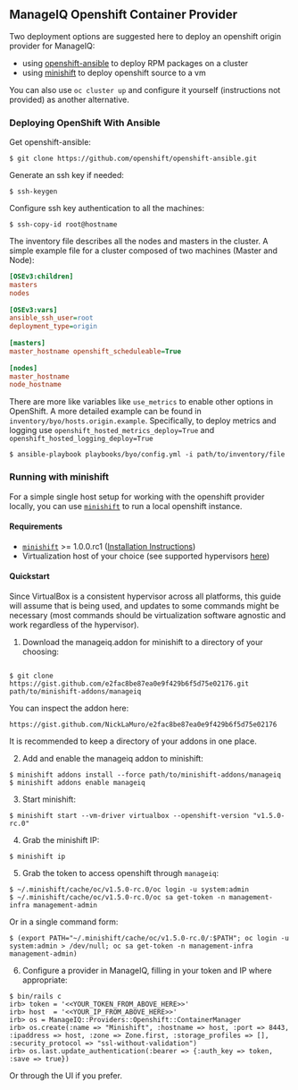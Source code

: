 ## ManageIQ Openshift Container Provider

Two deployment options are suggested here to deploy an openshift origin
provider for ManageIQ:

- using [openshift-ansible](https://github.com/openshift/openshift-ansible) to
  deploy RPM packages on a cluster
- using [minishift]((https://github.com/minishift/minishift)) to deploy
  openshift source to a vm

You can also use `oc cluster up` and configure it yourself (instructions not
provided) as another alternative.

### Deploying OpenShift With Ansible

Get openshift-ansible:

```console
$ git clone https://github.com/openshift/openshift-ansible.git
```

Generate an ssh key if needed:

```console
$ ssh-keygen
```

Configure ssh key authentication to all the machines:

```console
$ ssh-copy-id root@hostname
```

The inventory file describes all the nodes and masters in the cluster. A simple
example file for a cluster composed of two machines (Master and Node):

```INI
[OSEv3:children]
masters
nodes
 
[OSEv3:vars]
ansible_ssh_user=root
deployment_type=origin
 
[masters]
master_hostname openshift_scheduleable=True
 
[nodes]
master_hostname
node_hostname
```

There are more like variables like `use_metrics` to enable other options in
OpenShift.  A more detailed example can be found in
`inventory/byo/hosts.origin.example`. Specifically, to deploy metrics and
logging use `openshift_hosted_metrics_deploy=True` and
`openshift_hosted_logging_deploy=True`

```console
$ ansible-playbook playbooks/byo/config.yml -i path/to/inventory/file
```


### Running with minishift


For a simple single host setup for working with the openshift provider locally,
you can use [`minishift`](https://github.com/minishift/minishift) to run a
local openshift instance.


#### Requirements

* [`minishift`](https://github.com/minishift/minishift) >= 1.0.0.rc1 ([Installation Instructions](https://docs.openshift.org/latest/minishift/getting-started/installing.html#installing-instructions))
* Virtualization host of your choice (see supported hypervisors [here](https://docs.openshift.org/latest/minishift/getting-started/installing.html#install-prerequisites))


#### Quickstart

Since VirtualBox is a consistent hypervisor across all platforms, this guide
will assume that is being used, and updates to some commands might be
necessary (most commands should be virtualization software agnostic and work
regardless of the hypervisor).

1. Download the manageiq.addon for minishift to a directory of your choosing:
  
  ```console
  
  $ git clone https://gist.github.com/e2fac8be87ea0e9f429b6f5d75e02176.git path/to/minishift-addons/manageiq
  ```

  You can inspect the addon here:
  
    https://gist.github.com/NickLaMuro/e2fac8be87ea0e9f429b6f5d75e02176
  
  It is recommended to keep a directory of your addons in one place.
  
2. Add and enable the manageiq addon to minishift:
  
  ```console
  $ minishift addons install --force path/to/minishift-addons/manageiq
  $ minishift addons enable manageiq
  ```
  
3. Start minishift:
  
  ```console
  $ minishift start --vm-driver virtualbox --openshift-version "v1.5.0-rc.0"
  ```
  
4. Grab the minishift IP:
  
  ```console
  $ minishift ip
  ```
  
5. Grab the token to access openshift through `manageiq`:
  
  ```console
  $ ~/.minishift/cache/oc/v1.5.0-rc.0/oc login -u system:admin
  $ ~/.minishift/cache/oc/v1.5.0-rc.0/oc sa get-token -n management-infra management-admin
  ```
  
  Or in a single command form:
  
  ```console
  $ (export PATH="~/.minishift/cache/oc/v1.5.0-rc.0/:$PATH"; oc login -u system:admin > /dev/null; oc sa get-token -n management-infra management-admin)
  ```
  
6. Configure a provider in ManageIQ, filling in your token and IP where
   appropriate:
  
  ```console
  $ bin/rails c
  irb> token = '<<YOUR_TOKEN_FROM_ABOVE_HERE>>'
  irb> host  = '<<YOUR_IP_FROM_ABOVE_HERE>>'
  irb> os = ManageIQ::Providers::Openshift::ContainerManager
  irb> os.create(:name => "Minishift", :hostname => host, :port => 8443, :ipaddress => host, :zone => Zone.first, :storage_profiles => [], :security_protocol => "ssl-without-validation")
  irb> os.last.update_authentication(:bearer => {:auth_key => token, :save => true})
  ```
  
  Or through the UI if you prefer.
